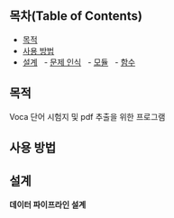## 목차(Table of Contents)

- [목적](#목적)
- [사용 방법](#사용-방법)
- [설계](#설계)
  - [문제 인식](#문제-인식)
  - [모듈](#모듈)
  - [함수](#함수)
## 목적
Voca 단어 시험지 및 pdf 추출을 위한 프로그램
## 사용 방법

## 설계
**데이터 파이프라인 설계**
<img scr = "image.png">